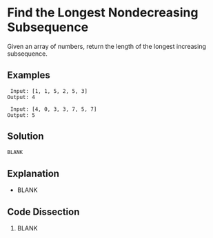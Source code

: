 # Find the Longest Nondecreasing Subsequence
Given an array of numbers, return the length of the longest increasing subsequence.

## Examples
```
 Input: [1, 1, 5, 2, 5, 3]
Output: 4

 Input: [4, 0, 3, 3, 7, 5, 7]
Output: 5
```

## Solution
```python
BLANK
```

## Explanation
* BLANK

## Code Dissection
1. BLANK